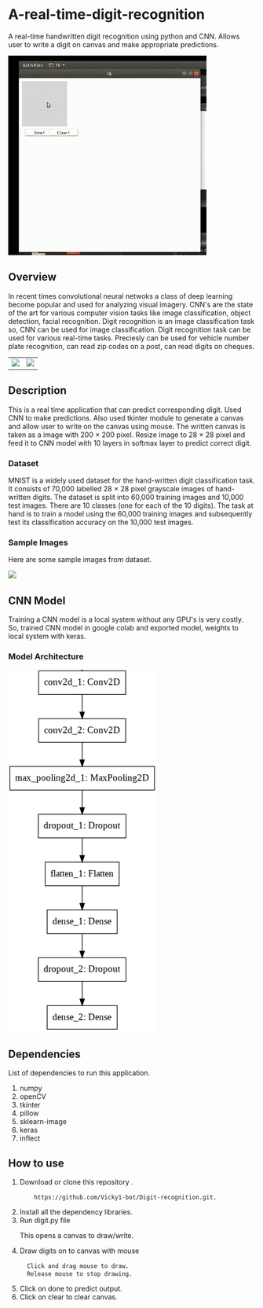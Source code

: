 # A-real-time-digit-recognition
A real-time handwritten digit recognition using python and CNN. Allows user to write a digit on canvas and make appropriate predictions.

![Alt Text](Demo.gif)


## Overview
In recent times convolutional neural netwoks a class of deep learning become popular and used for analyzing visual imagery. CNN's are the state of the art for various computer vision tasks like image classification, object detection, facial recognition. Digit recognition is an image classification task so, CNN can be used for image classification. Digit recognition task can be used for various real-time tasks. Preciesly can be used for vehicle number plate recognition, can read zip codes on a post, can read digits on cheques.
<p>
  
<table>
  <tr>
    <td> <img src="https://mk0resourcesinfm536w.kinstacdn.com/wp-content/uploads/020414_0217_PrivacyImpl2.jpg",         width=500,height=500>
    </td>
    <td><img src="https://cawinners.com/wp-content/uploads/2017/03/What-is-MICR-Magnetic-Ink-Character-Recognition-Code-on-Cheque.jpg", width=500,height=500>
     </td>
  </tr>
</table>
</p>

  
## Description
This is a real time application that can predict corresponding digit. Used CNN to make predictions. Also used tkinter module to generate a canvas and allow user to write on the canvas using mouse. The written canvas is taken as a image with 200 &#215; 200 pixel. Resize image to 28 &#215; 28 pixel and feed it to CNN model with 10 layers in softmax layer to predict correct digit.


### Dataset

MNIST is a widely used dataset for the hand-written digit classification task. It consists of 70,000 labelled 28 &#215; 28 pixel grayscale images of hand-written digits. The dataset is split into 60,000 training images and 10,000 test images. There are 10 classes (one for each of the 10 digits). The task at hand is to train a model using the 60,000 training images and subsequently test its classification accuracy on the 10,000 test images.

### Sample Images
Here are some sample images from dataset.
<p>
<img src="https://cdn-images-1.medium.com/max/1600/1*2l5Qy9YBRzE24HYqhLD9pA.png", width=500,height=500>
</p>

## CNN Model
Training a CNN model is a local system without any GPU's is very costly. So, trained CNN model in google colab and exported 
model, weights to local system with keras.

### Model Architecture

![Alt Text](model.png)

## Dependencies
List of dependencies to run this application.
<ol>
  <li>numpy</li>
  <li>openCV</li>
  <li>tkinter</li>
  <li>pillow</li>
  <li>sklearn-image</li>
  <li>keras</li>
  <li>inflect</li>
</ol>

## How to use
<ol>
  <li> Download or clone this repository . </li>
        
        https://github.com/Vicky1-bot/Digit-recognition.git.
      
  <li> Install all the dependency libraries. </li>
  <li> Run digit.py file</li>
      <p> This opens a canvas to draw/write.</p>
      
  <li>Draw digits on to canvas with mouse</li>
      
      Click and drag mouse to draw.
      Release mouse to stop drawing.
      
   <li>Click on done to predict output.</li>
   <li>Click on clear to clear canvas.</li>
</ol>
        
      
